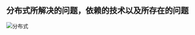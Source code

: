 ## 分布式所解决的问题，依赖的技术以及所存在的问题

![分布式](https://yliang.oss-cn-shanghai.aliyuncs.com/img/programming/%E5%88%86%E5%B8%83%E5%BC%8F.png)

